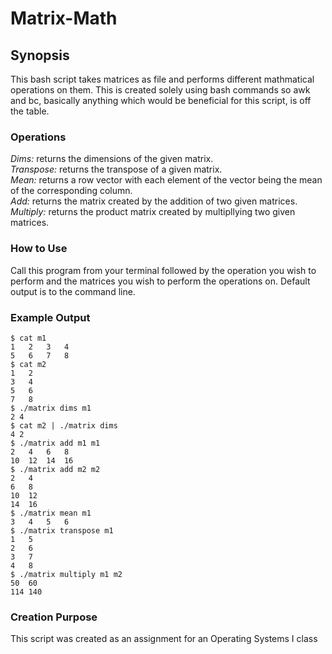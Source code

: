 # Matrix-Math

## Synopsis
This bash script takes matrices as file and performs different mathmatical operations on them. This is created solely using bash commands so awk and bc, basically anything which would be beneficial for this script, is off the table.

### Operations
*Dims:* returns the dimensions of the given matrix.  
*Transpose:* returns the transpose of a given matrix.  
*Mean:* returns a row vector with each element of the vector being the mean of the corresponding column.  
*Add:* returns the matrix created by the addition of two given matrices.  
*Multiply:* returns the product matrix created by multipllying two given matrices.  

### How to Use
Call this program from your terminal followed by the operation you wish to perform and the matrices you wish to perform the operations on.
Default output is to the command line.

### Example Output
```
$ cat m1
1	2	3	4
5	6	7	8
$ cat m2
1	2
3	4
5	6
7	8
$ ./matrix dims m1
2 4
$ cat m2 | ./matrix dims
4 2
$ ./matrix add m1 m1
2	4	6	8
10	12	14	16
$ ./matrix add m2 m2
2	4
6	8
10	12
14	16
$ ./matrix mean m1
3	4	5	6
$ ./matrix transpose m1
1	5
2	6
3	7
4	8
$ ./matrix multiply m1 m2
50	60
114	140
```
### Creation Purpose
This script was created as an assignment for an Operating Systems I class

